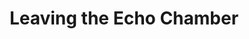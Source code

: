---
ee_id_show: '4465'
site: '1'
type: '5'
title: Leaving the Echo Chamber
url: sharjah-biennial-leaving-the-echo-chamber
live_url:
year: '2019'
venue: Sharjah Biennial
state_country: Sharjah
pitch: Didn’t get the memo artists usually only do one project for biennials like
  this, and did three :-) Got it together with an outdoor laser, banners on the front
  of the Sharjah Art Museum, and a pipe organ piece for the Sharjah Radisson gym.
ps:
imgs: dunk-2019-005-db-saf--sLpd.jpg,destroyed-jeans-2018-125-db-saf--wbBE.jpg,destroyed-jeans-2018-125-db-saf--2s34.jpg
things: "[4463] [2018-125-destroyed-jeans] 2018-125 Destroyed Jeans,[4464] [2019-005-dunk]
  2019-005 Dunk"
status:
layout: shows
---
